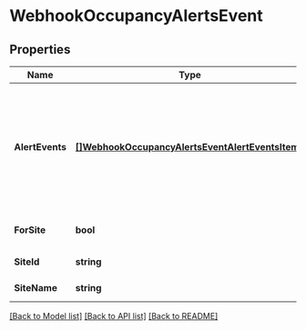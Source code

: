 # WebhookOccupancyAlertsEvent

## Properties
Name | Type | Description | Notes
------------ | ------------- | ------------- | -------------
**AlertEvents** | [**[]WebhookOccupancyAlertsEventAlertEventsItems**](webhook_occupancy_alerts_event_alert_events_items.md) | list of occupancy alerts for non-compliance zones within the site detected around the same time | [optional] [default to null]
**ForSite** | **bool** |  | [optional] [default to null]
**SiteId** | **string** |  | [default to null]
**SiteName** | **string** |  | [default to null]

[[Back to Model list]](../README.md#documentation-for-models) [[Back to API list]](../README.md#documentation-for-api-endpoints) [[Back to README]](../README.md)

